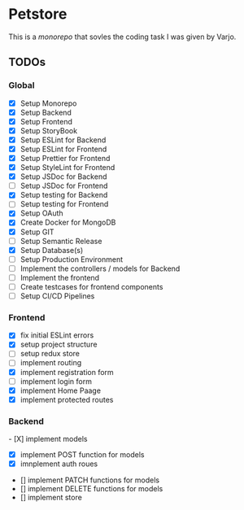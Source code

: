 # Petstore

This is a _monorepo_ that sovles the coding task I was given by Varjo.

## TODOs

### Global

- [x] Setup Monorepo
- [x] Setup Backend
- [x] Setup Frontend
- [x] Setup StoryBook
- [x] Setup ESLint for Backend
- [x] Setup ESLint for Frontend
- [x] Setup Prettier for Frontend
- [x] Setup StyleLint for Frontend
- [x] Setup JSDoc for Backend
- [ ] Setup JSDoc for Frontend
- [x] Setup testing for Backend
- [ ] Setup testing for Frontend
- [x] Setup OAuth
- [x] Create Docker for MongoDB
- [x] Setup GIT
- [ ] Setup Semantic Release
- [x] Setup Database(s)
- [ ] Setup Production Environment
- [ ] Implement the controllers / models for Backend
- [ ] Implement the frontend
- [ ] Create testcases for frontend components
- [ ] Setup CI/CD Pipelines

### Frontend

- [x] fix initial ESLint errors
- [x] setup project structure
- [ ] setup redux store
- [ ] implement routing
- [x] implement registration form
- [ ] implement login form
- [x] implement Home Paage
- [x] implement protected routes

### Backend

- [X] implement models

- [x] implement POST function for models
- [x] imnplement auth roues
- [] implement PATCH functions for models
- [] implement DELETE functions for models
- [] implement store
